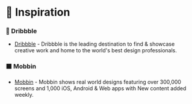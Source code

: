 # 🍧 Inspiration


### 🏀 Dribbble 
- [Dribbble](https://dribbble.com/) - Dribbble is the leading destination to find & showcase creative work and home to the world's best design professionals.

### ⬛ Mobbin
- [Mobbin](https://mobbin.com) - Mobbin shows real world designs featuring over 300,000 screens and 1,000 iOS, Android & Web apps with New content added weekly.
